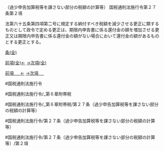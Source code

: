 （過少申告加算税等を課さない部分の税額の計算等）
国税通則法施行令第２７条第２項

法第六十五条第四項第二号に規定する納付すべき税額を減少させる更正に類するものとして政令で定める更正は、期限内申告書に係る還付金の額を増加させる更正又は期限内申告書に係る還付金の額がない場合において還付金の額があるものとする更正とする。

[条(全)](国税通則法施行＿令＿第２７条_.md)

[前項(全)←](国税通則法施行＿令＿第２７条第１項_.md)    [→次項(全)](国税通則法施行＿令＿第２７条第３項_.md)

[前項 　 ←](国税通則法施行＿令＿第２７条第１項.md)    [→次項 　 ](国税通則法施行＿令＿第２７条第３項.md)



#国税通則法施行令

#国税通則法施行令/_第６章附帯税

#国税通則法施行令/_第６章附帯税/第２７条（過少申告加算税等を課さない部分の税額の計算等）

#国税通則法施行令/第２７条（過少申告加算税等を課さない部分の税額の計算等）

#国税通則法施行令/第２７条（過少申告加算税等を課さない部分の税額の計算等）/第２項

